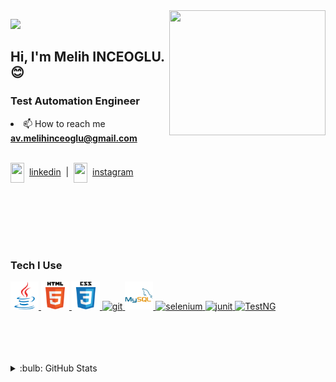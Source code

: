 <img src="https://media1.giphy.com/media/v1.Y2lkPTc5MGI3NjExdG9nOXlsZGpkZXJmc3Y5aTVtd2wzMmRrdHUzYzJ0YTUxanphZzkwZSZlcD12MV9pbnRlcm5hbF9naWZfYnlfaWQmY3Q9Zw/2IudUHdI075HL02Pkk/giphy.gif" align ='right' width ="250" height ="200" />

![](https://komarev.com/ghpvc/?username=MelihInceoglu&color=green)

## Hi, I'm Melih INCEOGLU. :blush:

### Test Automation Engineer


<li><g-emoji class="g-emoji" alias="mailbox" fallback-src="https://github.githubassets.com/images/icons/emoji/unicode/1f4eb.png">📫</g-emoji> How to reach me <strong><a href="mailto:av.melihinceoglu@gmail.com">av.melihinceoglu@gmail.com</a></strong></li>

<br />

<img height="32" width="22" src="https://unpkg.com/simple-icons@v9/icons/linkedin.svg" align= "center"/>&nbsp; [linkedin] &nbsp;|
&nbsp;<img height="32" width="22" src="https://unpkg.com/simple-icons@v9/icons/instagram.svg" align= "center"/>&nbsp; [instagram]

<br />
<br />
<br />

<br />
<br />

### Tech I Use

<p align="left" dir="auto"> 
<a href="https://www.java.com" rel="nofollow"> <img src="https://raw.githubusercontent.com/devicons/devicon/master/icons/java/java-original.svg" alt="java" width="45" height="45" style="max-width: 100%;">
</a><a href="https://www.w3.org/html/" rel="nofollow"> <img src="https://raw.githubusercontent.com/devicons/devicon/master/icons/html5/html5-original-wordmark.svg" alt="html5" width="45" height="45" style="max-width: 100%;"> </a>
  <a href="https://www.w3schools.com/css/" rel="nofollow"> <img src="https://raw.githubusercontent.com/devicons/devicon/master/icons/css3/css3-original-wordmark.svg" alt="css3" width="45" height="45" style="max-width: 100%;"> </a> <a href="https://git-scm.com/" rel="nofollow"> <img src="https://camo.githubusercontent.com/fbfcb9e3dc648adc93bef37c718db16c52f617ad055a26de6dc3c21865c3321d/68747470733a2f2f7777772e766563746f726c6f676f2e7a6f6e652f6c6f676f732f6769742d73636d2f6769742d73636d2d69636f6e2e737667" alt="git" width="45" height="45" data-canonical-src="https://www.vectorlogo.zone/logos/git-scm/git-scm-icon.svg" style="max-width: 100%;"> </a>    <a href="https://www.mysql.com/" rel="nofollow"> <img src="https://raw.githubusercontent.com/devicons/devicon/master/icons/mysql/mysql-original-wordmark.svg" alt="mysql" width="45" height="45" style="max-width: 100%;"> </a> <a href="https://www.selenium.dev" rel="nofollow"> <img src="https://raw.githubusercontent.com/detain/svg-logos/780f25886640cef088af994181646db2f6b1a3f8/svg/selenium-logo.svg" alt="selenium" width="45" height="45" style="max-width: 100%;"> </a> <a href="https://junit.org/" rel="nofollow"> <img src="https://camo.githubusercontent.com/aded1cac6ac401994129740a5666bb771adeacb0702353aa8601a89f992723c6/68747470733a2f2f7777772e6f70656e636f64657a2e636f6d2f77702d636f6e74656e742f75706c6f6164732f323031392f30342f4a756e69742d312e706e67" alt="junit" width="45" height="45" data-canonical-src="https://www.opencodez.com/wp-content/uploads/2019/04/Junit-1.png" style="max-width: 100%;"> </a> <a href="https://testng.org/doc/" rel="nofollow"> <img src="https://camo.githubusercontent.com/4302b30ac1ff2208653386167e85b46a711d51653da525a71704ea652993248e/68747470733a2f2f626c6f672e6b6e6f6c6475732e636f6d2f77702d636f6e74656e742f75706c6f6164732f323032302f30312f544553544e472e706e67" alt="TestNG" width="85" height="45" data-canonical-src="https://blog.knoldus.com/wp-content/uploads/2020/01/TESTNG.png" style="max-width: 100%;"> </a>
</p>

<br />
<br />

<br />
<br />

<details>
 <summary>:bulb: GitHub Stats</summary>
<img src ="https://github-readme-stats.vercel.app/api?username=MelihInceoglu&theme=radical">

</deatails>

<br />

<details>
 <summary>:bulb: Most Use Languages</summary>
<img src ="https://github-readme-stats.vercel.app/api/top-langs/?username=MelihInceoglu&layout=compact">

</deatails>

[instagram]: https://www.instagram.com/melihinceoglu_/?next=%2F
[linkedin]: https://www.linkedin.com/in/melihinceoglu/

